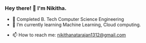 ### Hey there! 👋 I'm Nikitha.
<!--
**Nikithanatarajan1312/Nikithanatarajan1312** is a ✨ _special_ ✨ repository because its `README.md` (this file) appears on your GitHub profile.

Here are some ideas to get you started:
- 🔭 I’m currently working on Data science Projects.
- 🌱 I’m currently learning Machine Learning, Cloud computing.
-->
- 🔭 Completed B. Tech Computer Science Engineering
- 🌱 I’m currently learning Machine Learning, Cloud computing.
<!--
- 👯 I’m looking to collaborate on ...
- 🤔 I’m looking for help with ...
- 💬 Ask me about ...
-->
- 📫 How to reach me: nikithanatarajan1312@gmail.com
<!--
- 😄 Pronouns: ...
- ⚡ Fun fact: ...
-->
